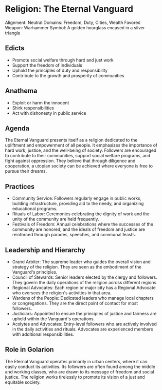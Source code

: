 # Religion: The Eternal Vanguard 
Alignment: Neutral
Domains: Freedom, Duty, Cities, Wealth
Favored Weapon: Warhammer 
Symbol: A golden hourglass encased in a silver triangle

## Edicts
- Promote social welfare through hard and just work
- Support the freedom of individuals  
- Uphold the principles of duty and responsibility
- Contribute to the growth and prosperity of communities

## Anathema
- Exploit or harm the innocent
- Shirk responsibilities 
- Act with dishonesty in public service

## Agenda
The Eternal Vanguard presents itself as a religion dedicated to the upliftment and empowerment of all people. It emphasizes the importance of hard work, justice, and the well-being of society. Followers are encouraged to contribute to their communities, support social welfare programs, and fight against oppression. They believe that through diligence and cooperation, a utopian society can be achieved where everyone is free to pursue their dreams.

## Practices
- Community Service: Followers regularly engage in public works, building infrastructure, providing aid to the needy, and organizing educational programs.
- Rituals of Labor: Ceremonies celebrating the dignity of work and the unity of the community are held frequently.  
- Festivals of Freedom: Annual celebrations where the successes of the community are honored, and the ideals of freedom and justice are reinforced through parades, speeches, and communal feasts.

## Leadership and Hierarchy
- Grand Arbiter: The supreme leader who guides the overall vision and strategy of the religion. They are seen as the embodiment of the Vanguard's principles.
- Council of Stewards: Senior leaders elected by the clergy and followers. They govern the daily operations of the religion across different regions.
- Regional Advocates: Each region or major city has a Regional Advocate who oversees the religion's activities in that area. 
- Wardens of the People: Dedicated leaders who manage local chapters or congregations. They are the direct point of contact for most followers.
- Justiciars: Appointed to ensure the principles of justice and fairness are upheld within the Vanguard's operations.
- Acolytes and Advocates: Entry-level followers who are actively involved in the daily activities and rituals. Advocates are experienced members with additional responsibilities. 

## Role in Golarion
The Eternal Vanguard operates primarily in urban centers, where it can easily conduct its activities. Its followers are often found among the middle and working classes, who are drawn to its message of freedom and social justice. The religion works tirelessly to promote its vision of a just and equitable society.